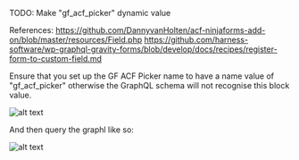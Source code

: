 
TODO:
Make "gf_acf_picker" dynamic value

References:
https://github.com/DannyvanHolten/acf-ninjaforms-add-on/blob/master/resources/Field.php
https://github.com/harness-software/wp-graphql-gravity-forms/blob/develop/docs/recipes/register-form-to-custom-field.md

Ensure that you set up the GF ACF Picker name to have a name value of "gf_acf_picker" otherwise the GraphQL schema will not recognise this block value.

![alt text](https://i.ibb.co/wMYFwr7/image.png)

And then query the graphl like so:

![alt text](https://i.ibb.co/Tq7Qj2C/image.png)
